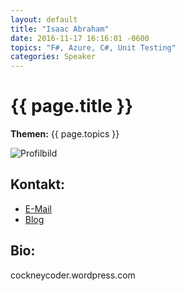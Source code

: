 ```yaml
---
layout: default
title: "Isaac Abraham"
date: 2016-11-17 16:16:01 -0600
topics: "F#, Azure, C#, Unit Testing"
categories: Speaker
---
```


# {{ page.title }}

**Themen:** {{ page.topics }}

![Profilbild](/assets/img/speakers/dummy.jpg)

## Kontakt:
- [E-Mail](mailto:bjoern@bjro.de)
- [Blog](http://www.bjro.de/)

## Bio:

cockneycoder.wordpress.com
